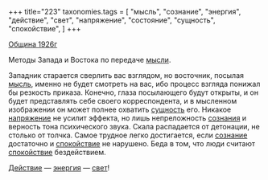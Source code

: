 +++
title="223"
taxonomies.tags = [
 "мысль",
 "сознание",
 "энергия",
 "действие",
 "свет",
 "напряжение",
 "состояние",
 "сущность",
 "спокойствие",
]
+++

[Община 1926г](/agni/1926)

Методы Запада и Востока по передаче [мысли](/tags/сознание).   

Западник старается сверлить вас взглядом, но восточник, посылая [мысль](/tags/мысль), именно не будет смотреть на вас, ибо процесс взгляда понижал бы резкость приказа. Конечно, глаза посылающего будут открыты, и он будет представлять себе своего корреспондента, и в мысленном изображении он может полнее охватить [сущность](/tags/сущность) его. Никакое [напряжение](/tags/напряжение) не усилит эффекта, но лишь непреложность [сознания](/tags/сознание) и верность тона психического звука. Скала распадается от детонации, не столько от толчка. Самое трудное легко достигается, если [сознание](/tags/сознание) достаточно и [спокойствие](/tags/спокойствие) не нарушено. Беда в том, что люди считают [спокойствие](/tags/спокойствие) бездействием.   

[Действие](/tags/действие) — [энергия](/tags/энергия) — [свет](/tags/свет)!   

